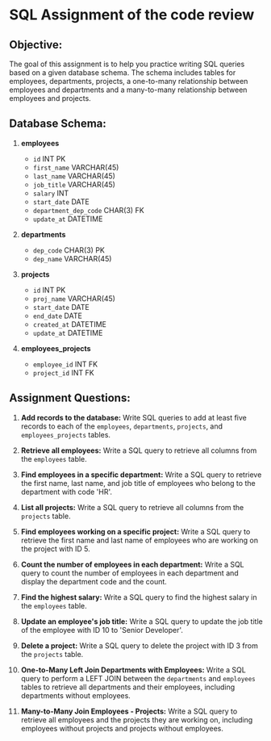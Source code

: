 # SQL Assignment of the code review

## Objective:
The goal of this assignment is to help you practice writing SQL queries based on a given database schema. The schema includes tables for employees, departments, projects, a one-to-many relationship between employees and departments and a many-to-many relationship between employees and projects.

## Database Schema:
1. **employees**
   - `id` INT PK
   - `first_name` VARCHAR(45)
   - `last_name` VARCHAR(45)
   - `job_title` VARCHAR(45)
   - `salary` INT
   - `start_date` DATE
   - `department_dep_code` CHAR(3) FK
   - `update_at` DATETIME

2. **departments**
   - `dep_code` CHAR(3) PK
   - `dep_name` VARCHAR(45)

3. **projects**
   - `id` INT PK
   - `proj_name` VARCHAR(45)
   - `start_date` DATE
   - `end_date` DATE
   - `created_at` DATETIME
   - `update_at` DATETIME

4. **employees_projects**
   - `employee_id` INT FK
   - `project_id` INT FK

## Assignment Questions:

1. **Add records to the database:**
   Write SQL queries to add at least five records to each of the `employees`, `departments`, `projects`, and `employees_projects` tables.

2. **Retrieve all employees:**
   Write a SQL query to retrieve all columns from the `employees` table.

3. **Find employees in a specific department:**
   Write a SQL query to retrieve the first name, last name, and job title of employees who belong to the department with code 'HR'.

4. **List all projects:**
   Write a SQL query to retrieve all columns from the `projects` table.

5. **Find employees working on a specific project:**
   Write a SQL query to retrieve the first name and last name of employees who are working on the project with ID 5.

6. **Count the number of employees in each department:**
   Write a SQL query to count the number of employees in each department and display the department code and the count.

7. **Find the highest salary:**
   Write a SQL query to find the highest salary in the `employees` table.

8. **Update an employee's job title:**
   Write a SQL query to update the job title of the employee with ID 10 to 'Senior Developer'.

9. **Delete a project:**
   Write a SQL query to delete the project with ID 3 from the `projects` table.

10. **One-to-Many Left Join Departments with Employees:**
    Write a SQL query to perform a LEFT JOIN between the `departments` and `employees` tables to retrieve all departments and their employees, including departments without employees.

11. **Many-to-Many Join Employees - Projects:**
    Write a SQL query to retrieve all employees and the projects they are working on, including employees without projects and projects without employees.